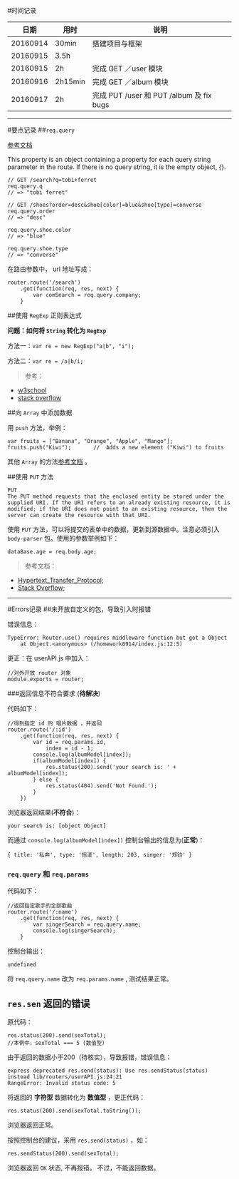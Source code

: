 
#时间记录  

| 日期 | 用时 | 说明 |
| ---- | ---- | ---- |
| 20160914 | 30min | 搭建项目与框架 |
| 20160915 | 3.5h  |   |
| 20160915 | 2h | 完成 GET ／user 模块 |
| 20160916 | 2h15min | 完成 GET ／album 模块 |
| 20160917 | 2h | 完成 PUT /user 和 PUT /album 及 fix bugs |

---

#要点记录
##`req.query`

[参考文档](http://expressjs.com/zh-cn/api.html#app.route)

This property is an object containing a property for each query string parameter in the route. If there is no query string, it is the empty object, {}.

```
// GET /search?q=tobi+ferret
req.query.q
// => "tobi ferret"

// GET /shoes?order=desc&shoe[color]=blue&shoe[type]=converse
req.query.order
// => "desc"

req.query.shoe.color
// => "blue"

req.query.shoe.type
// => "converse"
```
在路由参数中， url 地址写成：
```
router.route('/search')
    .get(function(req, res, next) {
        var comSearch = req.query.company;
    }
```

##使用 `RegExp` 正则表达式

**问题：如何将 `String` 转化为 `RegExp`**

方法一：`var re = new RegExp("a|b", "i");`

方法二：`var re = /a|b/i;`

>参考：
* [w3school](http://www.w3schools.com/js/js_regexp.asp)
* [stack overflow](http://stackoverflow.com/questions/874709/converting-user-input-string-to-regular-expression)

##向 `Array` 中添加数据

用 `push` 方法，举例：

```
var fruits = ["Banana", "Orange", "Apple", "Mango"];
fruits.push("Kiwi");       //  Adds a new element ("Kiwi") to fruits
```
其他 `Array` 的方法[参考文档](http://www.w3schools.com/js/js_array_methods.asp) 。

##使用 `PUT` 方法
```
PUT
The PUT method requests that the enclosed entity be stored under the supplied URI. If the URI refers to an already existing resource, it is modified; if the URI does not point to an existing resource, then the server can create the resource with that URI.
```
使用 `PUT` 方法，可以将提交的表单中的数据，更新到源数据中。注意必须引入 `body-parser` 包。使用的参数举例如下：
```
dataBase.age = req.body.age;
```

>参考文档：
* [Hypertext_Transfer_Protocol](https://en.wikipedia.org/wiki/Hypertext_Transfer_Protocol);
* [Stack Overflow](http://stackoverflow.com/questions/25730777/put-route-with-node-js);
---

#Errors记录
##未开放自定义的包，导致引入时报错

错误信息：
```
TypeError: Router.use() requires middleware function but got a Object
    at Object.<anonymous> (/homework0914/index.js:12:5)
```

更正：在 userAPI.js 中加入：
```
//对外开放 router 对象
module.exports = router;
```

###返回信息不符合要求 (**待解决**)

代码如下：   
```
//得到指定 id 的 唱片数据 ，并返回
router.route('/:id')
    .get(function(req, res, next) {
        var id = req.params.id,
            index = id - 1;
        console.log(albumModel[index]);
        if(albumModel[index]) {
            res.status(200).send('your search is: ' + albumModel[index]);
        } else {
            res.status(404).send('Not Found.');
        }
    })
```
浏览器返回结果(**不符合**)：
```
your search is: [object Object]
```
而通过 `console.log(albumModel[index])` 控制台输出的信息为(**正常**)：
```
{ title: '私奔', type: '摇滚', length: 203, singer: '郑钧' }
```

### `req.query` 和 `req.params`
代码如下：
```
//返回指定歌手的全部歌曲
router.route('/:name')
    .get(function(req, res, next) {
        var singerSearch = req.query.name;
        console.log(singerSearch);
    }
```
控制台输出：  
```
undefined
```
将 `req.query.name` 改为 `req.params.name` , 测试结果正常。

## `res.sen` 返回的错误
原代码：
```
res.status(200).send(sexTotal);
//本例中，sexTotal === 5 (数值型)
```
由于返回的数据小于200（待核实），导致报错，错误信息：
```
express deprecated res.send(status): Use res.sendStatus(status) instead lib/routers/userAPI.js:24:21
RangeError: Invalid status code: 5
```
将返回的 **字符型** 数据转化为 **数值型** ，更正代码：
```
res.status(200).send(sexTotal.toString());
```
浏览器返回正常。

按照控制台的建议，采用 `res.send(status)` ，如：
```
res.sendStatus(200).send(sexTotal);
```
浏览器返回 `OK` 状态, 不再报错。 不过，不能返回数据。
